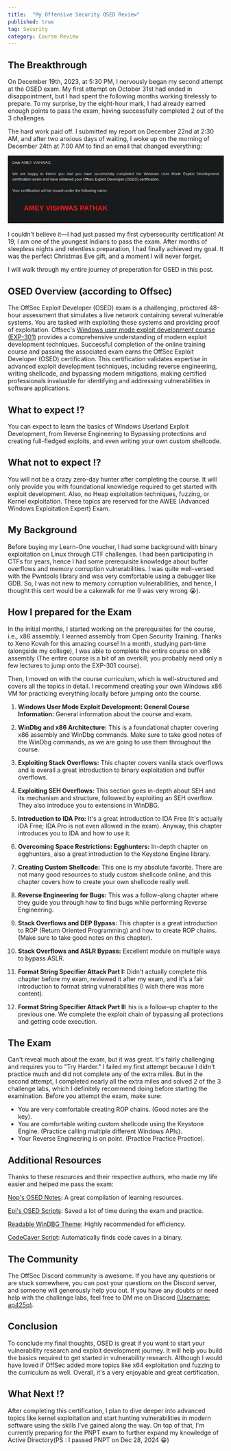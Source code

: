 ```yaml
---
title:  "My Offensive Security OSED Review"
published: true
tag: Security
category: Course Review
---
```

## The Breakthrough

On December 19th, 2023, at 5:30 PM, I nervously began my second attempt at the OSED exam. My first attempt on October 31st had ended in disappointment, but I had spent the following months working tirelessly to prepare. To my surprise, by the eight-hour mark, I had already earned enough points to pass the exam, having successfully completed 2 out of the 3 challenges.

The hard work paid off. I submitted my report on December 22nd at 2:30 AM, and after two anxious days of waiting, I woke up on the morning of December 24th at 7:00 AM to find an email that changed everything:

![OSED](../images/osed.png)

I couldn't believe it—I had just passed my first cybersecurity certification! At 19, I am one of the youngest Indians to pass the exam. After months of sleepless nights and relentless preparation, I had finally achieved my goal. It was the perfect Christmas Eve gift, and a moment I will never forget.

I will walk through my entire journey of preperation for OSED in this post.

## OSED Overview (according to Offsec)

The OffSec Exploit Developer (OSED) exam is a challenging, proctored 48-hour assessment that simulates a live network containing several vulnerable systems. You are tasked with exploiting these systems and providing proof of exploitation. Offsec's <ins>Windows user mode exploit development course (EXP-301)</ins> provides a comprehensive understanding of modern exploit development techniques. Successful completion of the online training course and passing the associated exam earns the OffSec Exploit Developer (OSED) certification. This certification validates expertise in advanced exploit development techniques, including reverse engineering, writing shellcode, and bypassing modern mitigations, making certified professionals invaluable for identifying and addressing vulnerabilities in software applications.

## What to expect !?

You can expect to learn the basics of Windows Userland Exploit Development, from Reverse Engineering to Bypassing protections and creating full-fledged exploits, and even writing your own custom shellcode.

## What not to expect !?

You will not be a crazy zero-day hunter after completing the course. It will only provide you with foundational knowledge required to get started with exploit development. Also, no Heap exploitation techniques, fuzzing, or Kernel exploitation. These topics are reserved for the AWEE (Advanced Windows Exploitation Expert) Exam.

## My Background

Before buying my Learn-One voucher, I had some background with binary exploitation on Linux through CTF challenges. I had been participating in CTFs for years, hence I had some prerequisite knowledge about buffer overflows and memory corruption vulnerabilities. I was quite well-versed with the Pwntools library and was very comfortable using a debugger like GDB. So, I was not new to memory corruption vulnerabilities, and hence, I thought this cert would be a cakewalk for me (I was very wrong 😭).

## How I prepared for the Exam 

In the initial months, I started working on the prerequisites for the course, i.e., x86 assembly. I learned assembly from Open Security Training. Thanks to Xeno Kovah for this amazing course! In a month, studying part-time (alongside my college), I was able to complete the entire course on x86 assembly (The entire course is a bit of an overkill; you probably need only a few lectures to jump onto the EXP-301 course).

Then, I moved on with the course curriculum, which is well-structured and covers all the topics in detail. I recommend creating your own Windows x86 VM for practicing everything locally before jumping onto the course.


1. **Windows User Mode Exploit Development: General Course Information:** General information about the course and exam.

2. **WinDbg and x86 Architecture:**  This is a foundational chapter covering x86 assembly and WinDbg commands. Make sure to take good notes of the WinDbg commands, as we are going to use them throughout the course.

3. **Exploiting Stack Overflows:** This chapter covers vanilla stack overflows and is overall a great introduction to binary exploitation and buffer overflows.

4. **Exploiting SEH Overflows:** This section goes in-depth about SEH and its mechanism and structure, followed by exploiting an SEH overflow. They also introduce you to extensions in WinDBG.

5. **Introduction to IDA Pro:** It's a great introduction to IDA Free (It's actually IDA Free; IDA Pro is not even allowed in the exam). Anyway, this chapter introduces you to IDA and how to use it.

6. **Overcoming Space Restrictions: Egghunters:** In-depth chapter on egghunters, also a great introduction to the Keystone Engine library.

7. **Creating Custom Shellcode:** This one is my absolute favorite. There are not many good resources to study custom shellcode online, and this chapter covers how to create your own shellcode really well.

8. **Reverse Engineering for Bugs:** This was a follow-along chapter where they guide you through how to find bugs while performing Reverse Engineering.

9. **Stack Overflows and DEP Bypass:** This chapter is a great introduction to ROP (Return Oriented Programming) and how to create ROP chains. (Make sure to take good notes on this chapter).

10. **Stack Overflows and ASLR Bypass:** Excellent module on multiple ways to bypass ASLR.

11. **Format String Specifier Attack Part I:** Didn't actually complete this chapter before my exam, reviewed it after my exam, and it's a fair introduction to format string vulnerabilities (I wish there was more content).

12. **Format String Specifier Attack Part II:** his is a follow-up chapter to the previous one. We complete the exploit chain of bypassing all protections and getting code execution.

## The Exam

Can't reveal much about the exam, but it was great. It's fairly challenging and requires you to "Try Harder." I failed my first attempt because I didn't practice much and did not complete any of the extra miles. But in the second attempt, I completed nearly all the extra miles and solved 2 of the 3 challenge labs, which I definitely recommend doing before starting the examination. Before you attempt the exam, make sure:

- You are very comfortable creating ROP chains. (Good notes are the key).
- You are comfortable writing custom shellcode using the Keystone Engine. (Practice calling multiple different Windows APIs).
- Your Reverse Engineering is on point. (Practice Practice Practice).

## Additional Resources

Thanks to these resources and their respective authors, who made my life easier and helped me pass the exam:

[Nop's OSED Notes](https://github.com/nop-tech/OSED): A great compilation of learning resources.

[Epi's OSED Scripts](https://github.com/epi052/osed-script): Saved a lot of time during the exam and practice.

[Readable WinDBG Theme](https://github.com/nextco/windbg-readable-theme): Highly recommended for efficiency.

[CodeCaver Script](https://github.com/nop-tech/code_caver): Automatically finds code caves in a binary.


## The Community

The OffSec Discord community is awesome. If you have any questions or are stuck somewhere, you can post your questions on the Discord server, and someone will generously help you out. If you have any doubts or need help with the challenge labs, feel free to DM me on Discord <ins>(Username: ap425q)</ins>.

## Conclusion

To conclude my final thoughts, OSED is great if you want to start your vulnerability research and exploit development journey. It will help you build the basics required to get started in vulnerability research. Although I would have loved if OffSec added more topics like x64 exploitation and fuzzing to the curriculum as well. Overall, it's a very enjoyable and great certification.

## What Next !?

After completing this certification, I plan to dive deeper into advanced topics like kernel exploitation and start hunting vulnerabilities in modern software using the skills I've gained along the way. On top of that, I'm currently preparing for the PNPT exam to further expand my knowledge of Active Directory(PS : I passed PNPT on Dec 28, 2024 😁)